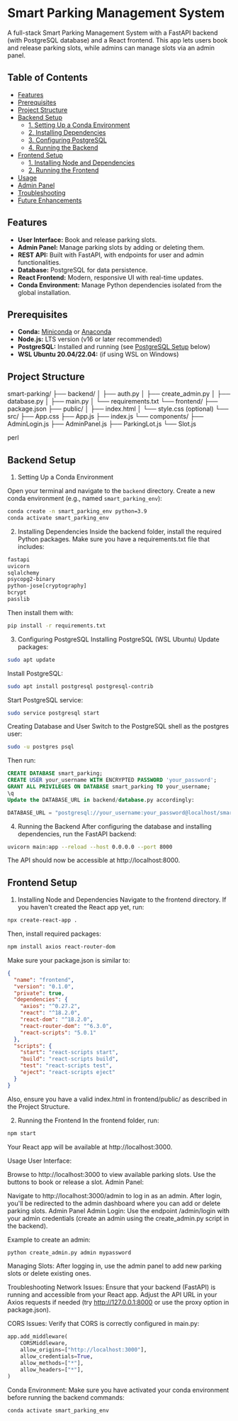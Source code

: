 # Smart Parking Management System

A full-stack Smart Parking Management System with a FastAPI backend (with PostgreSQL database) and a React frontend. This app lets users book and release parking slots, while admins can manage slots via an admin panel.

## Table of Contents

- [Features](#features)
- [Prerequisites](#prerequisites)
- [Project Structure](#project-structure)
- [Backend Setup](#backend-setup)
  - [1. Setting Up a Conda Environment](#1-setting-up-a-conda-environment)
  - [2. Installing Dependencies](#2-installing-dependencies)
  - [3. Configuring PostgreSQL](#3-configuring-postgresql)
  - [4. Running the Backend](#4-running-the-backend)
- [Frontend Setup](#frontend-setup)
  - [1. Installing Node and Dependencies](#1-installing-node-and-dependencies)
  - [2. Running the Frontend](#2-running-the-frontend)
- [Usage](#usage)
- [Admin Panel](#admin-panel)
- [Troubleshooting](#troubleshooting)
- [Future Enhancements](#future-enhancements)

## Features

- **User Interface:** Book and release parking slots.
- **Admin Panel:** Manage parking slots by adding or deleting them.
- **REST API:** Built with FastAPI, with endpoints for user and admin functionalities.
- **Database:** PostgreSQL for data persistence.
- **React Frontend:** Modern, responsive UI with real-time updates.
- **Conda Environment:** Manage Python dependencies isolated from the global installation.

## Prerequisites

- **Conda:** [Miniconda](https://docs.conda.io/en/latest/miniconda.html) or [Anaconda](https://www.anaconda.com/products/distribution)
- **Node.js:** LTS version (v16 or later recommended)
- **PostgreSQL:** Installed and running (see [PostgreSQL Setup](#3-configuring-postgresql) below)
- **WSL Ubuntu 20.04/22.04:** (if using WSL on Windows)

## Project Structure

smart-parking/ ├── backend/ │ ├── auth.py │ ├── create_admin.py │ ├── database.py │ ├── main.py │ └── requirements.txt └── frontend/ ├── package.json ├── public/ │ ├── index.html │ └── style.css (optional) └── src/ ├── App.css ├── App.js ├── index.js └── components/ ├── AdminLogin.js ├── AdminPanel.js ├── ParkingLot.js └── Slot.js

perl



## Backend Setup

1. Setting Up a Conda Environment

Open your terminal and navigate to the `backend` directory. Create a new conda environment (e.g., named `smart_parking_env`):

```bash
conda create -n smart_parking_env python=3.9
conda activate smart_parking_env
```

2. Installing Dependencies
Inside the backend folder, install the required Python packages. Make sure you have a requirements.txt file that includes:

```txt
fastapi
uvicorn
sqlalchemy
psycopg2-binary
python-jose[cryptography]
bcrypt
passlib
```
Then install them with:

```bash
pip install -r requirements.txt
```

3. Configuring PostgreSQL
Installing PostgreSQL (WSL Ubuntu)
Update packages:
```bash
sudo apt update
```

Install PostgreSQL:

```bash
sudo apt install postgresql postgresql-contrib
```

Start PostgreSQL service:
```bash
sudo service postgresql start
```

Creating Database and User
Switch to the PostgreSQL shell as the postgres user:

```bash
sudo -u postgres psql
```

Then run:

```sql
CREATE DATABASE smart_parking;
CREATE USER your_username WITH ENCRYPTED PASSWORD 'your_password';
GRANT ALL PRIVILEGES ON DATABASE smart_parking TO your_username;
\q
Update the DATABASE_URL in backend/database.py accordingly:
```

```python
DATABASE_URL = "postgresql://your_username:your_password@localhost/smart_parking"
```

4. Running the Backend
After configuring the database and installing dependencies, run the FastAPI backend:

```bash
uvicorn main:app --reload --host 0.0.0.0 --port 8000
```


The API should now be accessible at http://localhost:8000.

## Frontend Setup
1. Installing Node and Dependencies
Navigate to the frontend directory. If you haven't created the React app yet, run:

```bash
npx create-react-app .
```

Then, install required packages:

```bash
npm install axios react-router-dom
```

Make sure your package.json is similar to:

```json
{
  "name": "frontend",
  "version": "0.1.0",
  "private": true,
  "dependencies": {
    "axios": "^0.27.2",
    "react": "^18.2.0",
    "react-dom": "^18.2.0",
    "react-router-dom": "^6.3.0",
    "react-scripts": "5.0.1"
  },
  "scripts": {
    "start": "react-scripts start",
    "build": "react-scripts build",
    "test": "react-scripts test",
    "eject": "react-scripts eject"
  }
}
```

Also, ensure you have a valid index.html in frontend/public/ as described in the Project Structure.

2. Running the Frontend
In the frontend folder, run:

```bash
npm start
```

Your React app will be available at http://localhost:3000.

Usage
User Interface:

Browse to http://localhost:3000 to view available parking slots.
Use the buttons to book or release a slot.
Admin Panel:

Navigate to http://localhost:3000/admin to log in as an admin.
After login, you'll be redirected to the admin dashboard where you can add or delete parking slots.
Admin Panel
Admin Login: Use the endpoint /admin/login with your admin credentials (create an admin using the create_admin.py script in the backend).

Example to create an admin:

```bash
python create_admin.py admin mypassword
```

Managing Slots: After logging in, use the admin panel to add new parking slots or delete existing ones.

Troubleshooting
Network Issues: Ensure that your backend (FastAPI) is running and accessible from your React app. Adjust the API URL in your Axios requests if needed (try http://127.0.0.1:8000 or use the proxy option in package.json).

CORS Issues: Verify that CORS is correctly configured in main.py:

```python
app.add_middleware(
    CORSMiddleware,
    allow_origins=["http://localhost:3000"],
    allow_credentials=True,
    allow_methods=["*"],
    allow_headers=["*"],
)
```
Conda Environment: Make sure you have activated your conda environment before running the backend commands:

```bash
conda activate smart_parking_env
```